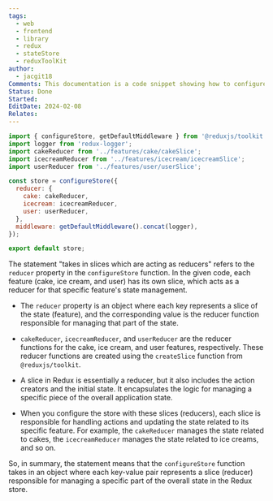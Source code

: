 ```yaml
---
tags:
  - web
  - frontend
  - library
  - redux
  - stateStore
  - reduxToolKit
author:
  - jacgit18
Comments: This documentation is a code snippet showing how to configure store.
Status: Done
Started: 
EditDate: 2024-02-08
Relates:
---
```

```jsx
import { configureStore, getDefaultMiddleware } from '@reduxjs/toolkit';
import logger from 'redux-logger';
import cakeReducer from '../features/cake/cakeSlice';
import icecreamReducer from '../features/icecream/icecreamSlice';
import userReducer from '../features/user/userSlice';

const store = configureStore({
  reducer: {
    cake: cakeReducer,
    icecream: icecreamReducer,
    user: userReducer,
  },
  middleware: getDefaultMiddleware().concat(logger),
});

export default store;
```

The statement "takes in slices which are acting as reducers" refers to the `reducer` property in the `configureStore` function. In the given code, each feature (cake, ice cream, and user) has its own slice, which acts as a reducer for that specific feature's state management.

- The `reducer` property is an object where each key represents a slice of the state (feature), and the corresponding value is the reducer function responsible for managing that part of the state.

- `cakeReducer`, `icecreamReducer`, and `userReducer` are the reducer functions for the cake, ice cream, and user features, respectively. These reducer functions are created using the `createSlice` function from `@reduxjs/toolkit`.

- A slice in Redux is essentially a reducer, but it also includes the action creators and the initial state. It encapsulates the logic for managing a specific piece of the overall application state.

- When you configure the store with these slices (reducers), each slice is responsible for handling actions and updating the state related to its specific feature. For example, the `cakeReducer` manages the state related to cakes, the `icecreamReducer` manages the state related to ice creams, and so on.

So, in summary, the statement means that the `configureStore` function takes in an object where each key-value pair represents a slice (reducer) responsible for managing a specific part of the overall state in the Redux store.